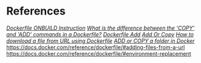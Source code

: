 <!-- Autor: Daniel Benjamin Perez Morales -->
<!-- GitHub: https://github.com/DanielBenjaminPerezMoralesDev13 -->
<!-- Gitlab: https://gitlab.com/DanielBenjaminPerezMoralesDev13 -->
<!-- Correo electrónico: danielperezdev@proton.me -->

# **References**

*[Dockerfile ONBUILD Instruction](https://stackoverflow.com/questions/34863114/dockerfile-onbuild-instruction "https://stackoverflow.com/questions/34863114/dockerfile-onbuild-instruction")*
*[What is the difference between the 'COPY' and 'ADD' commands in a Dockerfile?](https://stackoverflow.com/questions/24958140/what-is-the-difference-between-the-copy-and-add-commands-in-a-dockerfile "https://stackoverflow.com/questions/24958140/what-is-the-difference-between-the-copy-and-add-commands-in-a-dockerfile")*
*[Dockerfile Add](https://docs.docker.com/reference/dockerfile/#add "https://docs.docker.com/reference/dockerfile/#add")*
*[Add Or Copy](https://docs.docker.com/build/building/best-practices/#add-or-copy "https://docs.docker.com/build/building/best-practices/#add-or-copy")*
*[How to download a file from URL using Dockerfile](https://stackoverflow.com/questions/67401830/how-to-download-a-file-from-url-using-dockerfile "https://stackoverflow.com/questions/67401830/how-to-download-a-file-from-url-using-dockerfile")*
*[ADD or COPY a folder in Docker](https://stackoverflow.com/questions/28599571/add-or-copy-a-folder-in-docker "https://stackoverflow.com/questions/28599571/add-or-copy-a-folder-in-docker")*
<https://docs.docker.com/reference/dockerfile/#adding-files-from-a-url>
<https://docs.docker.com/reference/dockerfile/#environment-replacement>
